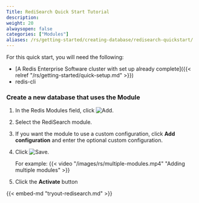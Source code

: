 ```yaml
---
Title: RediSearch Quick Start Tutorial
description:
weight: 20
alwaysopen: false
categories: ["Modules"]
aliases: /rs/getting-started/creating-database/redisearch-quickstart/
---
```

For this quick start, you will need the following:

- [A Redis Enterprise Software cluster with set up already
    complete]({{< relref "/rs/getting-started/quick-setup.md" >}})
- redis-cli

### Create a new database that uses the Module

1. In the Redis Modules field, click ![Add](/images/rs/icon_add.png#no-click "Add").
1. Select the RediSearch module.
1. If you want the module to use a custom configuration,
click **Add configuration** and enter the optional custom configuration.
1. Click ![Save](/images/rs/icon_save.png#no-click "Save").

    For example:
    {{< video "/images/rs/multiple-modules.mp4" "Adding multiple modules" >}}

1. Click the **Activate** button

{{< embed-md "tryout-redisearch.md" >}}

